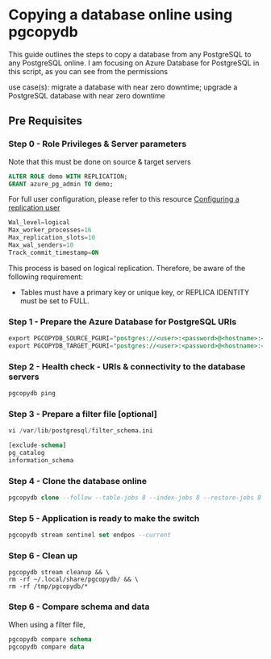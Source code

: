 # **Copying a database online using pgcopydb**

This guide outlines the steps to copy a database from any PostgreSQL to any PostgreSQL online.
I am focusing on Azure Database for PostgreSQL in this script, as you can see from the permissions

use case(s): migrate a database with near zero downtime; upgrade a PostgreSQL database with near zero downtime


## Pre Requisites

### Step 0 - Role Privileges & Server parameters

Note that this must be done on source & target servers

```sql
ALTER ROLE demo WITH REPLICATION;
GRANT azure_pg_admin TO demo;
```
For full user configuration, please refer to this resource [Configuring a replication user](https://github.com/berenguel/bi-directional-replication-in-Flexible-Server/blob/main/configuring_replication_user.sql)

```sql
Wal_level=logical
Max_worker_processes=16
Max_replication_slots=10
Max_wal_senders=10
Track_commit_timestamp=ON
```

This process is based on logical replication. Therefore, be aware of the following requirement:
- Tables must have a primary key or unique key, or REPLICA IDENTITY must be set to FULL.



### Step 1 - Prepare the Azure Database for PostgreSQL URIs

```sql
export PGCOPYDB_SOURCE_PGURI="postgres://<user>:<password>@<hostname>:<port>/<database>"
export PGCOPYDB_TARGET_PGURI="postgres://<user>:<password>@<hostname>:<port>/<database>"
```

### Step 2 - Health check - URIs & connectivity to the database servers

```sql
pgcopydb ping

```

### Step 3 - Prepare a filter file [optional]
```sql
vi /var/lib/postgresql/filter_schema.ini

[exclude-schema]
pg_catalog
information_schema

```

### Step 4 - Clone the database online

```sql
pgcopydb clone --follow --table-jobs 8 --index-jobs 8 --restore-jobs 8 --skip-extensions --skip-ext-comments  --no-owner  --no-acl --skip-db-properties  --drop-if-exists &

```

### Step 5 - Application is ready to make the switch

```sql
pgcopydb stream sentinel set endpos --current
```


### Step 6 - Clean up

```
pgcopydb stream cleanup && \
rm -rf ~/.local/share/pgcopydb/ && \
rm -rf /tmp/pgcopydb/*
```


### Step 6 - Compare schema and data

When using a filter file, 
```sql
pgcopydb compare schema
pgcopydb compare data


```
